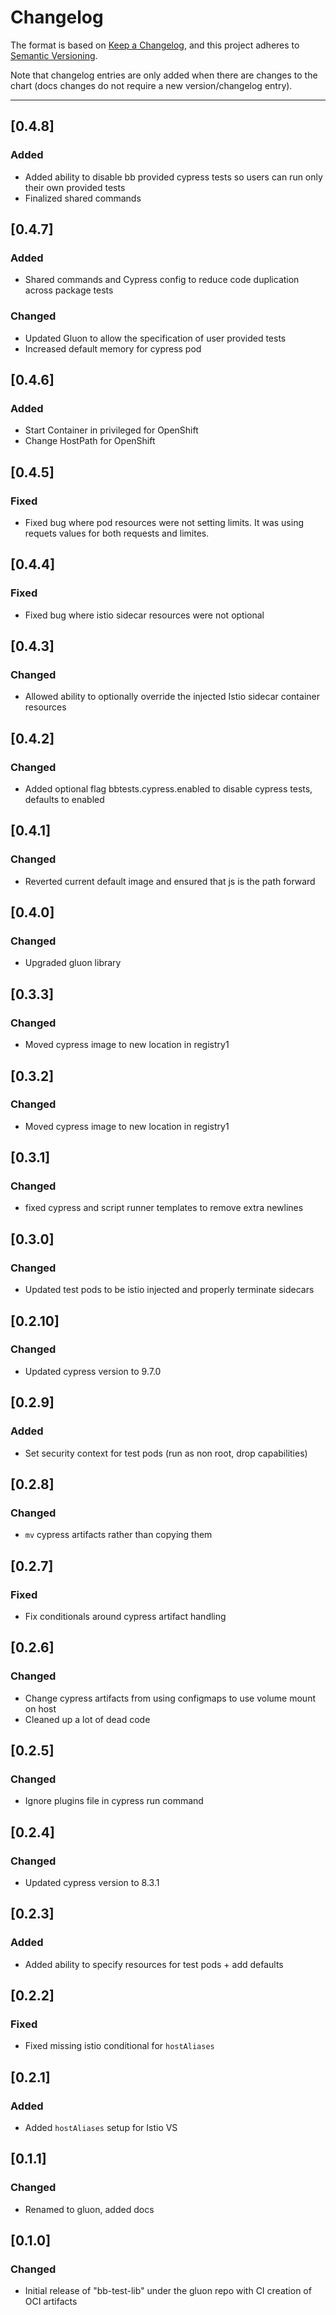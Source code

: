# Changelog

The format is based on [Keep a Changelog](https://keepachangelog.com/en/1.0.0/), and this project adheres to [Semantic Versioning](https://semver.org/spec/v2.0.0.html).

Note that changelog entries are only added when there are changes to the chart (docs changes do not require a new version/changelog entry).

---
## [0.4.8]
### Added
- Added ability to disable bb provided cypress tests so users can run only their own provided tests
- Finalized shared commands

## [0.4.7]
### Added
- Shared commands and Cypress config to reduce code duplication across package tests

### Changed
- Updated Gluon to allow the specification of user provided tests
- Increased default memory for cypress pod

## [0.4.6]
### Added
- Start Container in privileged for OpenShift
- Change HostPath for OpenShift

## [0.4.5]
### Fixed
- Fixed bug where pod resources were not setting limits. It was using requets values for both requests and limites.

## [0.4.4]
### Fixed
- Fixed bug where istio sidecar resources were not optional

## [0.4.3]
### Changed
- Allowed ability to optionally override the injected Istio sidecar container resources

## [0.4.2]
### Changed
- Added optional flag bbtests.cypress.enabled to disable cypress tests, defaults to enabled

## [0.4.1]
### Changed
- Reverted current default image and ensured that js is the path forward

## [0.4.0]
### Changed
- Upgraded gluon library

## [0.3.3]
### Changed
- Moved cypress image to new location in registry1

## [0.3.2]
### Changed
- Moved cypress image to new location in registry1

## [0.3.1]
### Changed
- fixed cypress and script runner templates to remove extra newlines

## [0.3.0]
### Changed
- Updated test pods to be istio injected and properly terminate sidecars

## [0.2.10]
### Changed
- Updated cypress version to 9.7.0

## [0.2.9]
### Added
- Set security context for test pods (run as non root, drop capabilities)

## [0.2.8]
### Changed
- `mv` cypress artifacts rather than copying them

## [0.2.7]
### Fixed
- Fix conditionals around cypress artifact handling

## [0.2.6]
### Changed
- Change cypress artifacts from using configmaps to use volume mount on host
- Cleaned up a lot of dead code

## [0.2.5]
### Changed
- Ignore plugins file in cypress run command

## [0.2.4]
### Changed
- Updated cypress version to 8.3.1

## [0.2.3]
### Added
- Added ability to specify resources for test pods + add defaults

## [0.2.2]
### Fixed
- Fixed missing istio conditional for `hostAliases`

## [0.2.1]
### Added
- Added `hostAliases` setup for Istio VS

## [0.1.1]
### Changed
- Renamed to gluon, added docs

## [0.1.0]
### Changed
- Initial release of "bb-test-lib" under the gluon repo with CI creation of OCI artifacts

